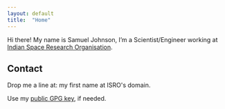 ```yaml
---
layout: default
title:  "Home"
---
```


Hi there! My name is Samuel Johnson, I’m a Scientist/Engineer working at [Indian Space Research Organisation](http://www.isro.gov.in).

## Contact

Drop me a line at: my first name at ISRO's domain.

Use my [public GPG key](/assets/txt/ISRO_Public.asc), if needed.


<!-- 

* [Github Repositories](https://github.com/samueljohnson/){:target="_blank"}

* [Slides/Presentations](https://docs.google.com/folderview?id=0Byuyn2ZpRQybNlFEUnhDSFh2Mzg){:target="_blank"}

* [Favorite Quotes](/quotes)

* [Public Key (prl)](/assets/txt/PRL_Public.asc){:target="_blank"}

-->
